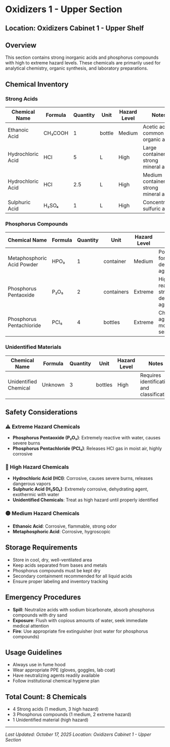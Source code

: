 # Oxidizers 1 - Upper Section

## Location: Oxidizers Cabinet 1 - Upper Shelf

## Overview
This section contains strong inorganic acids and phosphorus compounds with high to extreme hazard levels. These chemicals are primarily used for analytical chemistry, organic synthesis, and laboratory preparations.

## Chemical Inventory

### Strong Acids

| Chemical Name | Formula | Quantity | Unit | Hazard Level | Notes |
|---------------|---------|----------|------|--------------|--------|
| Ethanoic Acid | CH₃COOH | 1 | bottle | Medium | Acetic acid - common organic acid |
| Hydrochloric Acid | HCl | 5 | L | High | Large container - strong mineral acid |
| Hydrochloric Acid | HCl | 2.5 | L | High | Medium container - strong mineral acid |
| Sulphuric Acid | H₂SO₄ | 1 | L | High | Concentrated sulfuric acid |

### Phosphorus Compounds

| Chemical Name | Formula | Quantity | Unit | Hazard Level | Notes |
|---------------|---------|----------|------|--------------|--------|
| Metaphosphoric Acid Powder | HPO₃ | 1 | container | Medium | Powder form - dehydrating agent |
| Phosphorus Pentaoxide | P₂O₅ | 2 | containers | Extreme | Highly reactive - strong dehydrating agent |
| Phosphorus Pentachloride | PCl₅ | 4 | bottles | Extreme | Chlorinating agent - moisture sensitive |

### Unidentified Materials

| Chemical Name | Formula | Quantity | Unit | Hazard Level | Notes |
|---------------|---------|----------|------|--------------|--------|
| Unidentified Chemical | Unknown | 3 | bottles | High | Requires identification and classification |

## Safety Considerations

### ⚠️ Extreme Hazard Chemicals
- **Phosphorus Pentaoxide (P₂O₅)**: Extremely reactive with water, causes severe burns
- **Phosphorus Pentachloride (PCl₅)**: Releases HCl gas in moist air, highly corrosive

### 🔴 High Hazard Chemicals
- **Hydrochloric Acid (HCl)**: Corrosive, causes severe burns, releases dangerous vapors
- **Sulphuric Acid (H₂SO₄)**: Extremely corrosive, dehydrating agent, exothermic with water
- **Unidentified Chemicals**: Treat as high hazard until properly identified

### 🟡 Medium Hazard Chemicals
- **Ethanoic Acid**: Corrosive, flammable, strong odor
- **Metaphosphoric Acid**: Corrosive, hygroscopic

## Storage Requirements
- Store in cool, dry, well-ventilated area
- Keep acids separated from bases and metals
- Phosphorus compounds must be kept dry
- Secondary containment recommended for all liquid acids
- Ensure proper labeling and inventory tracking

## Emergency Procedures
- **Spill**: Neutralize acids with sodium bicarbonate, absorb phosphorus compounds with dry sand
- **Exposure**: Flush with copious amounts of water, seek immediate medical attention
- **Fire**: Use appropriate fire extinguisher (not water for phosphorus compounds)

## Usage Guidelines
- Always use in fume hood
- Wear appropriate PPE (gloves, goggles, lab coat)
- Have neutralizing agents readily available
- Follow institutional chemical hygiene plan

## Total Count: 8 Chemicals
- 4 Strong acids (1 medium, 3 high hazard)
- 3 Phosphorus compounds (1 medium, 2 extreme hazard)
- 1 Unidentified material (high hazard)

---
*Last Updated: October 17, 2025*
*Location: Oxidizers Cabinet 1 - Upper Section*